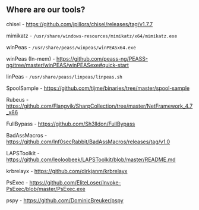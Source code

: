 ## Where are our tools?

chisel - https://github.com/jpillora/chisel/releases/tag/v1.7.7

mimikatz - `/usr/share/windows-resources/mimikatz/x64/mimikatz.exe`

winPeas - `/usr/share/peass/winpeas/winPEASx64.exe`

winPeas (In-mem) - https://github.com/peass-ng/PEASS-ng/tree/master/winPEAS/winPEASexe#quick-start

linPeas - `/usr/share/peass/linpeas/linpeas.sh`

SpoolSample - https://github.com/tijme/binaries/tree/master/spool-sample

Rubeus - https://github.com/Flangvik/SharpCollection/tree/master/NetFramework_4.7_x86

FullBypass - https://github.com/Sh3lldon/FullBypass

BadAssMacros - https://github.com/Inf0secRabbit/BadAssMacros/releases/tag/v1.0

LAPSToolkit - https://github.com/leoloobeek/LAPSToolkit/blob/master/README.md

krbrelayx - https://github.com/dirkjanm/krbrelayx

PsExec - https://github.com/EliteLoser/Invoke-PsExec/blob/master/PsExec.exe

pspy - https://github.com/DominicBreuker/pspy
